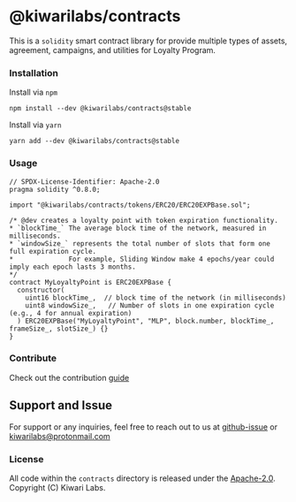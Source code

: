 # @kiwarilabs/contracts

This is a `solidity` smart contract library for provide multiple types of assets, agreement, campaigns, and utilities for Loyalty Program.

### Installation

Install via `npm`
``` shell
npm install --dev @kiwarilabs/contracts@stable
```
Install via `yarn`
``` shell
yarn add --dev @kiwarilabs/contracts@stable
```

### Usage
```solidity
// SPDX-License-Identifier: Apache-2.0
pragma solidity ^0.8.0;

import "@kiwarilabs/contracts/tokens/ERC20/ERC20EXPBase.sol";

/* @dev creates a loyalty point with token expiration functionality. 
* `blockTime_` The average block time of the network, measured in milliseconds.
* `windowSize_` represents the total number of slots that form one full expiration cycle.  
*              For example, Sliding Window make 4 epochs/year could imply each epoch lasts 3 months.
*/
contract MyLoyaltyPoint is ERC20EXPBase {
  constructor(
    uint16 blockTime_,  // block time of the network (in milliseconds)
    uint8 windowSize_,   // Number of slots in one expiration cycle (e.g., 4 for annual expiration)
  ) ERC20EXPBase("MyLoyaltyPoint", "MLP", block.number, blockTime_, frameSize_, slotSize_) {}
}
```

### Contribute

Check out the contribution [guide](CONTRIBUTING.md)

## Support and Issue

For support or any inquiries, feel free to reach out to us at [github-issue](https://github.com/Kiwari-Labs/kiwari-labs-contracts/issues) or kiwarilabs@protonmail.com

### License

All code within the `contracts` directory is released under the [Apache-2.0](LICENSE).  
Copyright (C) Kiwari Labs. 
